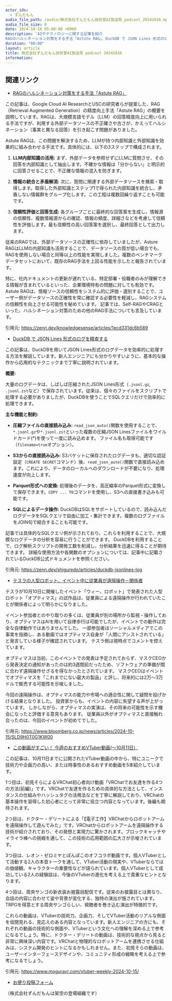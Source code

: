 ```yaml
---
actor_ids:
  - ずんだもん
audio_file_path: /audio/株式会社ずんだもん技術室AI放送局_podcast_20241016.mp3
audio_file_size: 0
date: 2024-10-16 05:00:00 +0900
description: 'AIやテクノロジーに関する記事を紹介  
RAGのハルシネーション対策をする手法「Astute RAG」、DuckDB で JSON Lines 形式のログを精査する、テスラの人型ロボット、イベント中に従業員が遠隔操作－関係者、この動画がすごい！ 今週のおすすめVTuber動画(～10月11日）'
duration: "00:00"
layout: article
title: 株式会社ずんだもん技術室AI放送局 podcast 20241016
information: 
---
```


## 関連リンク


- [RAGのハルシネーション対策をする手法「Astute RAG」](https://zenn.dev/knowledgesense/articles/1ecd331dc6b589)  



この記事は、Google Cloud AI ResearchとUSCの研究者らが提案した、RAG（Retrieval Augmented Generation）の精度向上手法「Astute RAG」の概要を説明しています。RAGは、大規模言語モデル（LLM）の回答精度向上に用いられる手法ですが、利用する外部データソースの不正確さや古さが、かえってハルシネーション（事実と異なる回答）を引き起こす問題がありました。

Astute RAGは、この問題を解決するため、LLMが持つ内部知識と外部知識を効果的に組み合わせる手法です。具体的には、以下の3ステップで構成されます。

1. **LLM内部知識の活用:** まず、外部データを参照せずにLLMに質問させ、その回答を内部知識として抽出します。不確かな情報は「分からない」と明示的に回答させることで、不正確な情報の混入を防ぎます。

2. **情報の統合と矛盾解消:** 次に、質問に関連する外部データソースを検索・取得します。取得した外部知識とステップ1で得られた内部知識を統合し、矛盾しない情報群をグループ化します。この工程は複数回繰り返すことも可能です。

3. **信頼性評価と回答生成:** 各グループごとに最終的な回答案を生成し、情報源の信頼性、複数情報源からの確認、情報の頻度、詳細さなどを考慮して信頼性を評価します。最も信頼性の高い回答案を選択し、最終回答として出力します。

従来のRAGでは、外部データソースの正確性に依存していましたが、Asture RAGはLLMの内部知識も活用することで、データソースの質が低い場合でも、RAGを使用しない場合と同等以上の性能を実現しました。複数のベンチマークデータセットにおいて、既存のRAG手法を上回る性能を示したと報告されています。

特に、社内ドキュメントの更新が遅れている、特定部署・役職者のみが理解できる情報が含まれているといった、企業環境特有の問題に対しても有効です。  Astute RAGは、情報ソースの信頼性をシステム的に評価・選別することで、ユーザー側がデータソースの正確性を常に確認する必要性を軽減し、RAGシステムの信頼性を向上させる可能性を秘めています。  記事では、Self-RAGやCRAGといった、ハルシネーション対策のための他のRAG手法についても言及しています。


引用元: https://zenn.dev/knowledgesense/articles/1ecd331dc6b589


- [DuckDB で JSON Lines 形式のログを精査する](https://zenn.dev/shiguredo/articles/duckdb-jsonlines-log)  



この記事は、DuckDBを用いてJSON Lines形式のログデータを効率的に処理する方法を解説しています。新人エンジニアにも分かりやすいように、基本的な操作から応用的なテクニックまで丁寧に説明されています。

**概要:**

大量のログデータは、しばしば圧縮されたJSON Lines形式（`.jsonl.gz`, `.jsonl.zst`など）で保存されています。従来は、個々のファイルをスクリプトで処理する必要がありましたが、DuckDBを使うことでSQLクエリだけで効率的に処理できます。

**主な機能と制約:**

* **圧縮ファイルの直接読み込み:**  `read_json_auto()`関数を使用することで、`*.jsonl.gz`や`*.jsonl.zst`といった複数の圧縮JSON Linesファイルをワイルドカード(*)を使って一度に読み込めます。  ファイル名も取得可能です（`filename=true`オプション）。

* **S3からの直接読み込み:**  S3バケットに保存されたログデータも、適切な認証設定（`CREATE SECRET`コマンド）後、`read_json_auto()`関数で直接読み込めます。これにより、データのローカルへのダウンロードが不要になり、処理速度が向上します。

* **Parquet形式への変換:** 処理後のデータを、高圧縮率のParquet形式に変換して保存できます。`COPY ... TO`コマンドを使用し、S3への直接書き込みも可能です。

* **SQLによるデータ操作:** DuckDBはSQLをサポートしているので、読み込んだログデータをSQLクエリで自由に加工・集計できます。複数のログファイルをJOIN句で結合することも可能です。


記事では具体的なSQLクエリ例が示されており、これらを利用することで、大規模なログデータの分析を容易に行うことができます。  DuckDBを利用することで、ログ解析スクリプトの開発工数を削減し、分析結果を迅速に得ることが期待できます。  詳細な使用方法や各関数のオプションについては、記事中に記載されているDuckDB公式ドキュメントを参照ください。


引用元: https://zenn.dev/shiguredo/articles/duckdb-jsonlines-log


- [テスラの人型ロボット、イベント中に従業員が遠隔操作－関係者](https://www.bloomberg.co.jp/news/articles/2024-10-15/SLD9H0T0G1KW00)  



テスラが10月10日に開催したイベント「ウィー、ロボット」で発表された人型ロボット「オプティマス」の試作品は、従業員による遠隔操作が行われていたことが関係者によって明らかになりました。

イベント参加者とのやり取りの多くは、従業員が別の場所から監視・操作しており、オプティマスはAIを用いて自律歩行は可能でしたが、イベントでの動作は完全な自律動作ではありませんでした。  一部参加者はソーシャルメディアでこの事実を指摘し、ある動画ではオプティマス自身が「人間にアシストされている」と発言している様子が確認されています。  テスラ側は現時点でコメントを控えています。

オプティマスは当初、このイベントでの発表は予定されておらず、マスクCEOから発表決定の通知があったのは約3週間前だったため、ソフトウェアの準備が間に合わず遠隔操作せざるを得なかったとされています。  マスクCEOはイベントでオプティマスを「これまでにない最大の製品」と評し、将来的には2万～3万ドルで販売する可能性を示唆しました。

今回の遠隔操作は、オプティマスの能力や市場への適合性に関して疑問を投げかける結果となりました。  投資家からも、イベントの内容に失望する声が上がっています。  しかしながら、オプティマスの実演は、その将来の可能性を示す機会になったと評価する意見もあります。  従業員以外がオプティマスと直接触れ合ったのは、今回のイベントが初めてでした。


引用元: https://www.bloomberg.co.jp/news/articles/2024-10-15/SLD9H0T0G1KW00


- [この動画がすごい！ 今週のおすすめVTuber動画(～10月11日）](https://www.moguravr.com/vtuber-weekly-2024-10-15/)  



この記事は、10月11日までに公開されたVTuber動画の中から、特にユニークで技術力や企画力の高い、または時事性のあるおすすめ動画を5本紹介しています。

1つ目は、初見そらによるVRChat初心者向け動画「VRChatでお友達を作る4つの方法(前編)」です。VRChatで友達を作るための具体的な方法として、インスタンスの仕組みやハッシュタグの活用法などを丁寧に解説しており、VRChatの基本操作を習得した初心者にとって非常に役立つ内容となっています。後編も期待されます。

2つ目は、ドクター・デリートによる「【電子工作】VRChatからロボットアームを遠隔操作して遊んでみた」です。VRChatからロボットアームを遠隔操作する技術が紹介されており、その発想と実現力に驚かされます。ブロックキャッチやイライラ棒への挑戦を通して、この技術の応用範囲の広大さが示唆されています。

3つ目は、レオン・ゼロミヤとぽんぽこのオフコラボ動画です。個人VTuberとして活動する2人の本音トークを通して、VTuber活動の現実や、VTuberならではの価値観、キャラクターの重要性などが語られています。個人VTuberとして成功している2人の経験談は、今後のVTuberの進化を考える上で貴重なヒントとなります。

4つ目は、周央サンゴの新衣装お披露目配信です。従来のお披露目とは異なり、会話の内容に合わせて姿や背景が変化する、独特の演出が施されています。TRPGを得意とする周央サンゴらしい、視聴者を巻き込む演出が特徴的です。

これらの動画は、VTuberの技術力、企画力、そしてVTuber活動のリアルな側面を垣間見れる、見応えのある内容となっています。新人エンジニアの方にも、それぞれの動画の技術的な側面や、VTuberという文化への理解を深める上で参考になるでしょう。特に、ドクター・デリートの動画は、技術的な視点から見ると非常に興味深い内容です。VRChatと物理的なロボットアームを連携させる仕組みは、システム開発のヒントになるかもしれません。また、初見そらの動画は、ユーザーインターフェースデザインや、コミュニティ形成の戦略を考える上で参考になるでしょう。


引用元: https://www.moguravr.com/vtuber-weekly-2024-10-15/



- [お便り投稿フォーム](https://forms.gle/ffg4JTfqdiqK62qf9)

（株式会社ずんだもんは架空の登場組織です）
